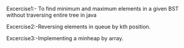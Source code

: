 Excercise1:- To find minimum and maximum elements in a given BST without traversing entire tree in java

Excercise2:-Reversing elements in queue by kth position.

Excercise3:-Implementing a minheap by array.

